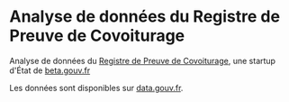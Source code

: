 # Analyse de données du Registre de Preuve de Covoiturage
Analyse de données du [Registre de Preuve de Covoiturage](http://covoiturage.beta.gouv.fr/), une startup d'État de [beta.gouv.fr](https://beta.gouv.fr/)

Les données sont disponibles sur [data.gouv.fr](https://www.data.gouv.fr/en/datasets/trajets-realises-en-covoiturage-registre-de-preuve-de-covoiturage/).
